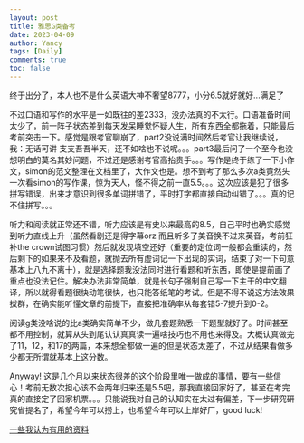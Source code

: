 ```yaml
---
layout: post
title: 雅思G类备考
date: 2023-04-09
author: Yancy
tags: [Daily]
comments: true
toc: false
---
```



终于出分了，本人也不是什么英语大神不奢望8777，小分6.5就好就好...满足了

不过口语和写作的水平是一如既往的差2333，没办法真的不太行。口语准备时间太少了，前一阵子状态差到每天发呆睡觉怀疑人生，所有东西全都拖着，只能最后考前突击一下。感觉是跟考官聊崩了，part2没说满时间然后考官让我继续说，我：无话可讲 支支吾吾半天，还不如啥也不说呢。。。part3最后问了一个至今也没想明白的莫名其妙问题，不过还是感谢考官高抬贵手。。。写作是终于练了一下小作文，simon的范文整理在文档里了，大作文也是。想不到考了那么多次a类竟然头一次看simon的写作课，惊为天人，怪不得之前一直5.5。。。这次应该是犯了很多拼写错误，出来才意识到很多单词拼错了，平时打字都直接自动纠错了。。。真的记不住拼写。。。

听力和阅读就正常还不错，听力应该是有史以来最高的8.5，自己平时也确实感觉到听力直线上升（虽然看剧还是得字幕orz 而且听多了美音换不过来英音，考前狂补the crown试图习惯）然后就发现填空还好（重要的定位词一般都会重读的，然后剩下的如果来不及看题，就抛去所有虚词记一下出现的实词，结束了对一下句意基本上八九不离十），就是选择题我没法同时进行看题和听东西，即使是提前画了重点也没法记住。解决办法非常简单，就是长句子强制自己写一下主干的中文翻译，所以就得看题很快动笔很快，也只能答纸笔的考试。但是不得不说这方法效果拔群，在确实能听懂文章的前提下，直接把准确率从每套错5-7提升到0-2。

阅读g类没啥说的比a类确实简单不少，做几套题熟悉一下题型就好了。时间甚至都不用控制，就算从头到尾认认真真读一遍啥技巧也不用也来得及。大概认真做完了11，12，和17的两篇，本来想全都做一遍的但是状态太差了，不过从结果看做多少都无所谓就基本上这分数。

Anyway! 这是几个月以来状态很差的这个阶段里唯一做成的事情，要有一些信心！考前无数次担心该不会两年归来还是5.5吧，那我直接回家好了，甚至在考完真的直接定了回家机票。。。只能说我对自己的认知实在太过有偏差，下一步研究研究省提名了，希望今年可以捞上，也希望今年可以上岸好厂，good luck! 

[一些我认为有用的资料]( https://github.com/YancyLi1117/DailyNotes/tree/master/IELTS)